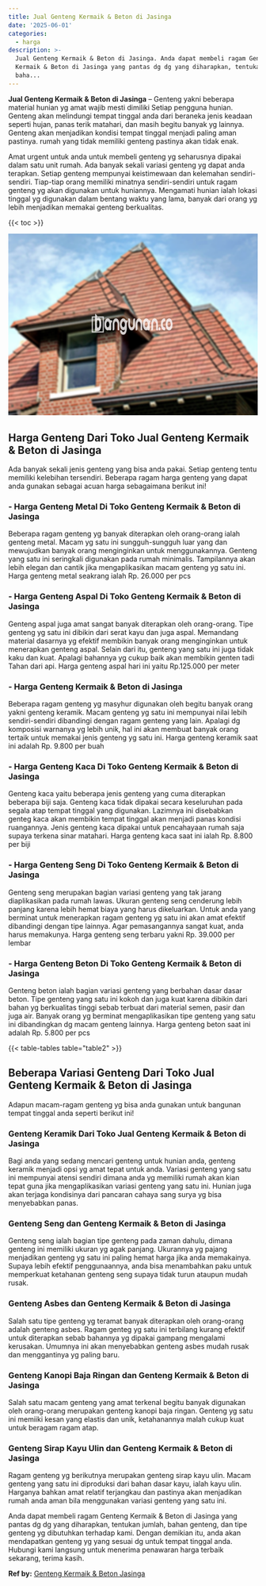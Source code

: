 ```yaml
---
title: Jual Genteng Kermaik & Beton di Jasinga
date: '2025-06-01'
categories:
  - harga
description: >-
  Jual Genteng Kermaik & Beton di Jasinga. Anda dapat membeli ragam Genteng
  Kermaik & Beton di Jasinga yang pantas dg dg yang diharapkan, tentukan jumlah,
  baha...
---
```


**Jual Genteng Kermaik & Beton di Jasinga** – Genteng yakni beberapa material hunian yg amat wajib mesti dimiliki Setiap pengguna hunian. Genteng akan melindungi tempat tinggal anda dari beraneka jenis keadaan seperti hujan, panas terik matahari, dan masih begitu banyak yg lainnya. Genteng akan menjadikan kondisi tempat tinggal menjadi paling aman pastinya. rumah yang tidak memiliki genteng pastinya akan tidak enak.

Amat urgent untuk anda untuk membeli genteng yg seharusnya dipakai dalam satu unit rumah. Ada banyak sekali variasi genteng yg dapat anda terapkan. Setiap genteng mempunyai keistimewaan dan kelemahan sendiri-sendiri. Tiap-tiap orang memiliki minatnya sendiri-sendiri untuk ragam genteng yg akan digunakan untuk huniannya. Mengamati hunian ialah lokasi tinggal yg digunakan dalam bentang waktu yang lama, banyak dari orang yg lebih menjadikan memakai genteng berkualitas.

{{< toc >}}

![Jual Genteng Kermaik & Beton di Jasinga](/images/genteng-minimalis-murah23.png)

## Harga Genteng Dari Toko Jual Genteng Kermaik & Beton di Jasinga

Ada banyak sekali jenis genteng yang bisa anda pakai. Setiap genteng tentu memiliki kelebihan tersendiri. Beberapa ragam harga genteng yang dapat anda gunakan sebagai acuan harga sebagaimana berikut ini!

### \- Harga Genteng Metal Di Toko Genteng Kermaik & Beton di Jasinga

Beberapa ragam genteng yg banyak diterapkan oleh orang-orang ialah genteng metal. Macam yg satu ini sungguh-sungguh luar yang dan mewujudkan banyak orang menginginkan untuk menggunakannya. Genteng yang satu ini seringkali digunakan pada rumah minimalis. Tampilannya akan lebih elegan dan cantik jika mengaplikasikan macam genteng yg satu ini. Harga genteng metal seakrang ialah Rp. 26.000 per pcs

### \- Harga Genteng Aspal Di Toko Genteng Kermaik & Beton di Jasinga

Genteng aspal juga amat sangat banyak diterapkan oleh orang-orang. Tipe genteng yg satu ini dibikin dari serat kayu dan juga aspal. Memandang material dasarnya yg efektif membikin banyak orang menginginkan untuk menerapkan genteng aspal. Selain dari itu, genteng yang satu ini juga tidak kaku dan kuat. Apalagi bahannya yg cukup baik akan membikin genten tadi Tahan dari api. Harga genteng aspal hari ini yaitu Rp.125.000 per meter

### \- Harga Genteng Kermaik & Beton di Jasinga

Beberapa ragam genteng yg masyhur digunakan oleh begitu banyak orang yakni genteng keramik. Macam genteng yg satu ini mempunyai nilai lebih sendiri-sendiri dibandingi dengan ragam genteng yang lain. Apalagi dg komposisi warnanya yg lebih unik, hal ini akan membuat banyak orang tertaik untuk memakai jenis genteng yg satu ini. Harga genteng keramik saat ini adalah Rp. 9.800 per buah

### \- Harga Genteng Kaca Di Toko Genteng Kermaik & Beton di Jasinga

Genteng kaca yaitu beberapa jenis genteng yang cuma diterapkan beberapa biji saja. Genteng kaca tidak dipakai secara keseluruhan pada segala atap tempat tinggal yang digunakan. Lazimnya ini disebabkan genteg kaca akan membikin tempat tinggal akan menjadi panas kondisi ruangannya. Jenis genteng kaca dipakai untuk pencahayaan rumah saja supaya terkena sinar matahari. Harga genteng kaca saat ini ialah Rp. 8.800 per biji

### \- Harga Genteng Seng Di Toko Genteng Kermaik & Beton di Jasinga

Genteng seng merupakan bagian variasi genteng yang tak jarang diaplikasikan pada rumah lawas. Ukuran genteng seng cenderung lebih panjang karena lebih hemat biaya yang harus dikeluarkan. Untuk anda yang berminat untuk menerapkan ragam genteng yg satu ini akan amat efektif dibandingi dengan tipe lainnya. Agar pemasangannya sangat kuat, anda harus memakunya. Harga genteng seng terbaru yakni Rp. 39.000 per lembar

### \- Harga Genteng Beton Di Toko Genteng Kermaik & Beton di Jasinga

Genteng beton ialah bagian variasi genteng yang berbahan dasar dasar beton. Tipe genteng yang satu ini kokoh dan juga kuat karena dibikin dari bahan yg berkualitas tinggi sebab terbuat dari material semen, pasir dan juga air. Banyak orang yg berminat mengaplikasikan tipe genteng yang satu ini dibandingkan dg macam genteng lainnya. Harga genteng beton saat ini adalah Rp. 5.800 per pcs

{{< table-tables table="table2" >}}

## Beberapa Variasi Genteng Dari Toko Jual Genteng Kermaik & Beton di Jasinga

Adapun macam-ragam genteng yg bisa anda gunakan untuk bangunan tempat tinggal anda seperti berikut ini!

### Genteng Keramik Dari Toko Jual Genteng Kermaik & Beton di Jasinga

Bagi anda yang sedang mencari genteng untuk hunian anda, genteng keramik menjadi opsi yg amat tepat untuk anda. Variasi genteng yang satu ini mempunyai atensi sendiri dimana anda yg memiliki rumah akan kian tepat guna jika mengaplikasikan variasi genteng yang satu ini. Hunian juga akan terjaga kondisinya dari pancaran cahaya sang surya yg bisa menyebabkan panas.

### Genteng Seng dan Genteng Kermaik & Beton di Jasinga

Genteng seng ialah bagian tipe genteng pada zaman dahulu, dimana genteng ini memiliki ukuran yg agak panjang. Ukurannya yg pajang menjadikan genteng yg satu ini paling hemat harga jika anda memakainya. Supaya lebih efektif penggunaannya, anda bisa menambahkan paku untuk memperkuat ketahanan genteng seng supaya tidak turun ataupun mudah rusak.

### Genteng Asbes dan Genteng Kermaik & Beton di Jasinga

Salah satu tipe genteng yg teramat banyak diterapkan oleh orang-orang adalah genteng asbes. Ragam genteg yg satu ini terbilang kurang efektif untuk diterapkan sebab bahannya yg dipakai gampang mengalami kerusakan. Umumnya ini akan menyebabkan genteng asbes mudah rusak dan menggantinya yg paling baru.

### Genteng Kanopi Baja Ringan dan Genteng Kermaik & Beton di Jasinga

Salah satu macam genteng yang amat terkenal begitu banyak digunakan oleh orang-orang merupakan genteng kanopi baja ringan. Genteng yg satu ini memiiki kesan yang elastis dan unik, ketahanannya malah cukup kuat untuk beragam ragam atap.

### Genteng Sirap Kayu Ulin dan Genteng Kermaik & Beton di Jasinga

Ragam genteng yg berikutnya merupakan genteng sirap kayu ulin. Macam genteng yang satu ini diproduksi dari bahan dasar kayu, ialah kayu ulin. Harganya bahkan amat relatif terjangkau dan pastinya akan menjadikan rumah anda aman bila menggunakan variasi genteng yang satu ini.

Anda dapat membeli ragam Genteng Kermaik & Beton di Jasinga yang pantas dg dg yang diharapkan, tentukan jumlah, bahan genteng, dan tipe genteng yg dibutuhkan terhadap kami. Dengan demikian itu, anda akan mendapatkan genteng yg yang sesuai dg untuk tempat tinggal anda. Hubungi kami langsung untuk menerima penawaran harga terbaik sekarang, terima kasih.

**Ref by:**  [Genteng Kermaik & Beton  Jasinga](https://id.wikipedia.org/wiki/Genteng)
